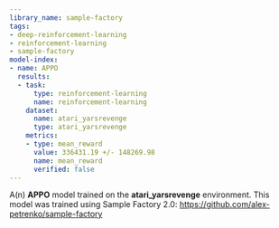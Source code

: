 ```yaml
---
library_name: sample-factory
tags:
- deep-reinforcement-learning
- reinforcement-learning
- sample-factory
model-index:
- name: APPO
  results:
  - task:
      type: reinforcement-learning
      name: reinforcement-learning
    dataset:
      name: atari_yarsrevenge
      type: atari_yarsrevenge
    metrics:
    - type: mean_reward
      value: 336431.19 +/- 148269.98
      name: mean_reward
      verified: false
---
```


A(n) **APPO** model trained on the **atari_yarsrevenge** environment.
This model was trained using Sample Factory 2.0: https://github.com/alex-petrenko/sample-factory
    